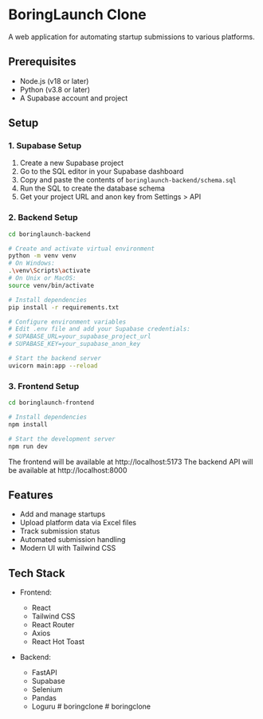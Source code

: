 # BoringLaunch Clone

A web application for automating startup submissions to various platforms.

## Prerequisites

- Node.js (v18 or later)
- Python (v3.8 or later)
- A Supabase account and project

## Setup

### 1. Supabase Setup

1. Create a new Supabase project
2. Go to the SQL editor in your Supabase dashboard
3. Copy and paste the contents of `boringlaunch-backend/schema.sql`
4. Run the SQL to create the database schema
5. Get your project URL and anon key from Settings > API

### 2. Backend Setup

```bash
cd boringlaunch-backend

# Create and activate virtual environment
python -m venv venv
# On Windows:
.\venv\Scripts\activate
# On Unix or MacOS:
source venv/bin/activate

# Install dependencies
pip install -r requirements.txt

# Configure environment variables
# Edit .env file and add your Supabase credentials:
# SUPABASE_URL=your_supabase_project_url
# SUPABASE_KEY=your_supabase_anon_key

# Start the backend server
uvicorn main:app --reload
```

### 3. Frontend Setup

```bash
cd boringlaunch-frontend

# Install dependencies
npm install

# Start the development server
npm run dev
```

The frontend will be available at http://localhost:5173
The backend API will be available at http://localhost:8000

## Features

- Add and manage startups
- Upload platform data via Excel files
- Track submission status
- Automated submission handling
- Modern UI with Tailwind CSS

## Tech Stack

- Frontend:
  - React
  - Tailwind CSS
  - React Router
  - Axios
  - React Hot Toast

- Backend:
  - FastAPI
  - Supabase
  - Selenium
  - Pandas
  - Loguru #   b o r i n g c l o n e  
 #   b o r i n g c l o n e  
 
